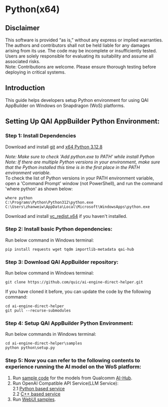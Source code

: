 # Python(x64)

## Disclaimer
This software is provided “as is,” without any express or implied warranties. The authors and contributors shall not be held liable for any damages arising from its use. The code may be incomplete or insufficiently tested. Users are solely responsible for evaluating its suitability and assume all associated risks. <br>
Note: Contributions are welcome. Please ensure thorough testing before deploying in critical systems.

## Introduction 
This guide helps developers setup Python environment for using QAI AppBuilder on Windows on Snapdragon (WoS) platforms.

## Setting Up QAI AppBuilder Python Environment:

### Step 1: Install Dependencies
Download and install [git](https://github.com/dennisameling/git/releases/download/v2.47.0.windows.2/Git-2.47.0.2-arm64.exe) and [x64 Python 3.12.8](https://www.python.org/ftp/python/3.12.8/python-3.12.8-amd64.exe)

*Note: Make sure to check 'Add python.exe to PATH' while install Python* <br>
*Note: If there are multiple Python versions in your environment, make sure that the Python installed this time is in the first place in the PATH environment variable.* <br>
To check the list of Python versions in your PATH environment variable, open a 'Command Prompt' window (not PowerShell), and run the command 'where python' as shown below: <br>
```
where python
C:\Programs\Python\Python312\python.exe
C:\Users\zhanweiw\AppData\Local\Microsoft\WindowsApps\python.exe
```

Download and install [vc_redist.x64](https://aka.ms/vs/16/release/vc_redist.x64.exe) if you haven't installed.

### Step 2: Install basic Python dependencies:
Run below command in Windows terminal:
```
pip install requests wget tqdm importlib-metadata qai-hub 
```

### Step 3: Download QAI AppBuilder repository:
Run below command in Windows terminal:
```
git clone https://github.com/quic/ai-engine-direct-helper.git
```
If you have cloned it before, you can update the code by the following command:
```
cd ai-engine-direct-helper
git pull --recurse-submodules
```
### Step 4: Setup QAI AppBuilder Python Environment:
Run below commands in Windows terminal:
```
cd ai-engine-direct-helper\samples
python python\setup.py
```

### Step 5: Now you can refer to the following contents to experience running the AI model on the WoS platform: <br>
1. Run [sample code](../samples/python/README.md) for the models from Qualcomm [AI-Hub](https://aihub.qualcomm.com/compute/models).
2. Run OpenAI Compatible API Service(LLM Service):<br>
2.1 [Python based service](../samples/genie/python/README.md)<br>
2.2 [C++ based service](../samples/genie/c++/README.md)<br>
3. Run [WebUI samples](../samples/webui/README.md).
